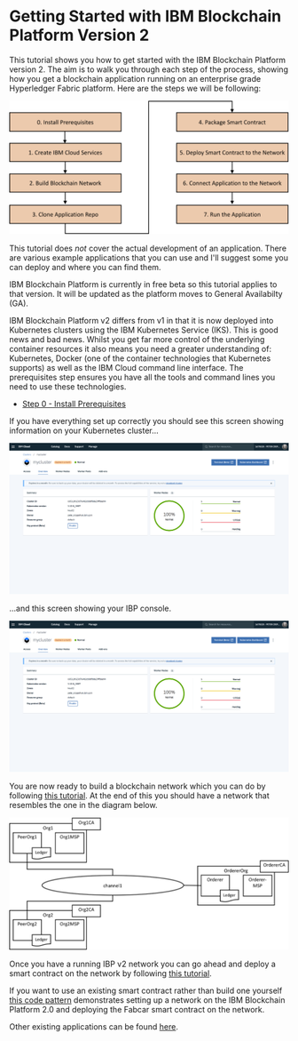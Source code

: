 # Getting Started with IBM Blockchain Platform Version 2
This tutorial shows you how to get started with the IBM Blockchain Platform version 2. The aim is to walk you through each step of the process, showing how you get a blockchain application running on an enterprise grade Hyperledger Fabric platform. Here are the steps we will be following:

![Tutorial Steps](images/tutorial-steps.png)

This tutorial does _not_ cover the actual development of an application. There are various example applications that you can use and I'll suggest some you can deploy and where you can find them.

IBM Blockchain Platform is currently in free beta so this tutorial applies to that version. It will be updated as the platform moves to General Availabilty (GA).

IBM Blockchain Platform v2 differs from v1 in that it is now deployed into Kubernetes clusters using the IBM Kubernetes Service (IKS). This is good news and bad news. Whilst you get far more control of the underlying container resources it also means you need a greater understanding of: Kubernetes, Docker (one of the container technologies that Kubernetes supports) as well as the IBM Cloud command line interface. The prerequisites step ensures you have all the tools and command lines you need to use these technologies.

- [Step 0 - Install Prerequisites](../docs/prereqs.md)

If you have everything set up correctly you should see this screen showing information on your Kubernetes cluster...

![Kubernetes Cluster](images/image01.png)

...and this screen showing your IBP console.

![Blockchain Console](images/image01.png)

You are now ready to build a blockchain network which you can do by following [this tutorial](https://cloud.ibm.com/docs/services/blockchain/howto?topic=blockchain-ibp-console-build-network#ibp-console-build-network). At the end of this you should have a network that resembles the one in the diagram below.

![Kubernetes Cluster](images/image03.png)

Once you have a running IBP v2 network you can go ahead and deploy a smart contract on the network by following [this tutorial](https://cloud.ibm.com/docs/services/blockchain/howto?topic=blockchain-ibp-console-smart-contracts#ibp-console-smart-contracts).

If you want to use an existing smart contract rather than build one yourself [this code pattern](https://developer.ibm.com/patterns/write-a-smart-contract-for-the-fabcarcommercial-paper-or-iks-cluster-with-saas-v2-beta-network-think/) demonstrates setting up a network on the IBM Blockchain Platform 2.0 and deploying the Fabcar smart contract on the network. 

Other existing applications can be found [here](https://cloud.ibm.com/docs/services/blockchain/howto?topic=blockchain-ibp-console-app#ibp-console-app).